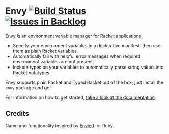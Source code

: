 # Envy [![Build Status](https://travis-ci.org/lexi-lambda/envy.svg?branch=master)](https://travis-ci.org/lexi-lambda/envy) [![Issues in Backlog](https://badge.waffle.io/lexi-lambda/envy.svg?label=backlog&title=Backlog)](http://waffle.io/lexi-lambda/envy)

Envy is an environment variable manager for Racket applications.

  - Specify your environment variables in a declarative manifest, then use them as plain Racket variables.
  - Automatically fail with helpful error messages when required environment variables are not present.
  - Include types on your variables to automatically parse string values into Racket datatypes.

Envy supports plain Racket and Typed Racket out of the box; just install the `envy` package and go!

For information on how to get started, [take a look at the documentation][docs].

## Credits

Name and functionality inspired by [Envied][envied] for Ruby.

[docs]: https://lexi-lambda.github.io/envy/envy.html
[envied]: https://github.com/eval/envied
